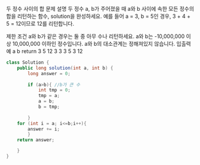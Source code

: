 
두 정수 사이의 합
문제 설명
두 정수 a, b가 주어졌을 때 a와 b 사이에 속한 모든 정수의 합을 리턴하는 함수, solution을 완성하세요.
예를 들어 a = 3, b = 5인 경우, 3 + 4 + 5 = 12이므로 12를 리턴합니다.

제한 조건
a와 b가 같은 경우는 둘 중 아무 수나 리턴하세요.
a와 b는 -10,000,000 이상 10,000,000 이하인 정수입니다.
a와 b의 대소관계는 정해져있지 않습니다.
입출력 예
a	b	return
3	5	12
3	3	3
5	3	12
```java
class Solution {
    public long solution(int a, int b) {
        long answer = 0;
        
        if (a>b){ //b가 큰 수 
            int tmp = 0;
            tmp = a;
            a = b;
            b = tmp;
            
        }
    for (int i = a; i<=b;i++){
        answer += i;
        }   
    return answer;

    }
}
```

